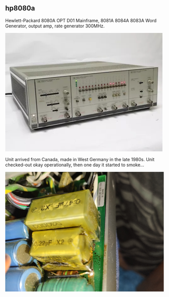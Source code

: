 ## hp8080a

Hewlett-Packard 8080A OPT D01 Mainframe, 8081A 8084A 8083A Word Generator, output amp, rate generator 300MHz.

![image](/images/unit.jpg)

Unit arrived from Canada, made in West Germany in the late 1980s. Unit checked-out okay operationally, then one day it started to smoke...

![smoke](/repair/burnt-cap.jpg)